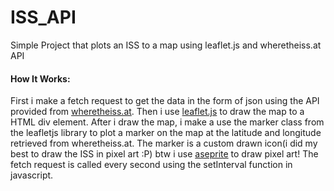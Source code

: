 # ISS_API
Simple Project that plots an ISS to a map using leaflet.js and wheretheiss.at API

<h4>How It Works:</h4>
            <p>
                First i make a fetch request to get the data in the form of json using the API provided from <a
                    href="https://wheretheiss.at/">wheretheiss.at</a>.
                Then i use <a href="https://leafletjs.com/">leaflet.js</a> to draw the map to a HTML div element.
                After i draw the map, i make a use the marker class from the leafletjs library to plot a marker on the
                map
                at the latitude and longitude retrieved from wheretheiss.at.
                The marker is a custom drawn icon(i did my best to draw the ISS in pixel art :P) btw i use <a
                    href="https://www.aseprite.org/">aseprite</a> to draw pixel art!
                The fetch request is called every second using the setInterval function in javascript.
